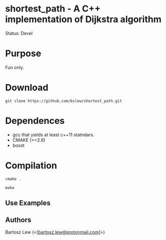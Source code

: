# shortest_path - A C++ implementation of Dijkstra algorithm

Status: Devel

# Purpose
Fun only.

# Download

```
git clone https://github.com/bslew/shortest_path.git	
```

# Dependences

- gcc that yields at least c++11 statndars.
- CMAKE (>=2.6)
- boost

# Compilation

```
cmake .
```


```
make
```


## Use Examples

## Authors
Bartosz Lew (<[bartosz.lew@protonmail.com]>)
